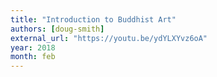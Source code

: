 ```yaml
---
title: "Introduction to Buddhist Art"
authors: [doug-smith]
external_url: "https://youtu.be/ydYLXYvz6oA"
year: 2018
month: feb
---
```

